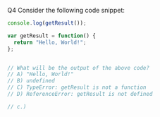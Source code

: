 <!-- added -->
Q4  Consider the following code snippet:
```javascript
console.log(getResult());

var getResult = function() {
  return "Hello, World!";
};


// What will be the output of the above code?
// A) "Hello, World!"
// B) undefined
// C) TypeError: getResult is not a function
// D) ReferenceError: getResult is not defined

// c.)